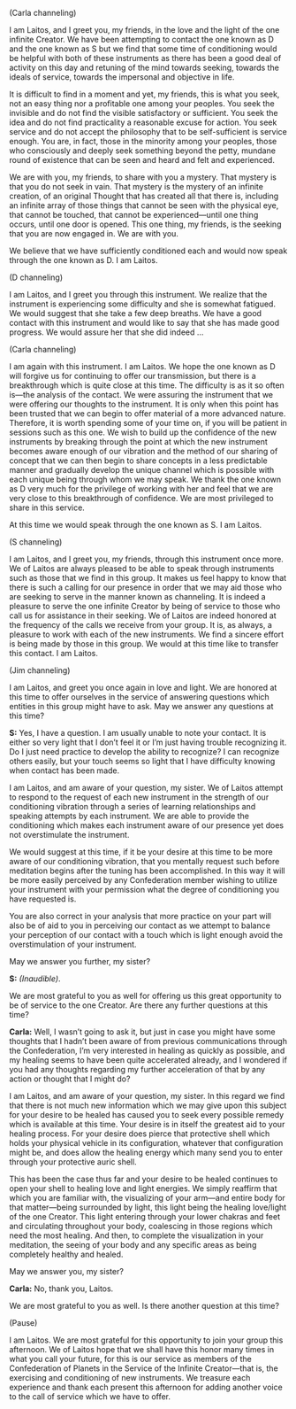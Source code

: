 <p class="channel-type">(Carla channeling)</p>
<p>I am Laitos, and I greet you, my friends, in the love and the light of the one infinite Creator. We have been attempting to contact the one known as D and the one known as S but we find that some time of conditioning would be helpful with both of these instruments as there has been a good deal of activity on this day and retuning of the mind towards seeking, towards the ideals of service, towards the impersonal and objective in life.</p>
<p>It is difficult to find in a moment and yet, my friends, this is what you seek, not an easy thing nor a profitable one among your peoples. You seek the invisible and do not find the visible satisfactory or sufficient. You seek the idea and do not find practicality a reasonable excuse for action. You seek service and do not accept the philosophy that to be self-sufficient is service enough. You are, in fact, those in the minority among your peoples, those who consciously and deeply seek something beyond the petty, mundane round of existence that can be seen and heard and felt and experienced.</p>
<p>We are with you, my friends, to share with you a mystery. That mystery is that you do not seek in vain. That mystery is the mystery of an infinite creation, of an original Thought that has created all that there is, including an infinite array of those things that cannot be seen with the physical eye, that cannot be touched, that cannot be experienced—until one thing occurs, until one door is opened. This one thing, my friends, is the seeking that you are now engaged in. We are with you.</p>
<p>We believe that we have sufficiently conditioned each and would now speak through the one known as D. I am Laitos.</p>
<p class="channel-type">(D channeling)</p>
<p>I am Laitos, and I greet you through this instrument. We realize that the instrument is experiencing some difficulty and she is somewhat fatigued. We would suggest that she take a few deep breaths. We have a good contact with this instrument and would like to say that she has made good progress. We would assure her that she did indeed …</p>
<p class="channel-type">(Carla channeling)</p>
<p>I am again with this instrument. I am Laitos. We hope the one known as D will forgive us for continuing to offer our transmission, but there is a breakthrough which is quite close at this time. The difficulty is as it so often is—the analysis of the contact. We were assuring the instrument that we were offering our thoughts to the instrument. It is only when this point has been trusted that we can begin to offer material of a more advanced nature. Therefore, it is worth spending some of your time on, if you will be patient in sessions such as this one. We wish to build up the confidence of the new instruments by breaking through the point at which the new instrument becomes aware enough of our vibration and the method of our sharing of concept that we can then begin to share concepts in a less predictable manner and gradually develop the unique channel which is possible with each unique being through whom we may speak. We thank the one known as D very much for the privilege of working with her and feel that we are very close to this breakthrough of confidence. We are most privileged to share in this service.</p>
<p>At this time we would speak through the one known as S. I am Laitos.</p>
<p class="channel-type">(S channeling)</p>
<p>I am Laitos, and I greet you, my friends, through this instrument once more. We of Laitos are always pleased to be able to speak through instruments such as those that we find in this group. It makes us feel happy to know that there is such a calling for our presence in order that we may aid those who are seeking to serve in the manner known as channeling. It is indeed a pleasure to serve the one infinite Creator by being of service to those who call us for assistance in their seeking. We of Laitos are indeed honored at the frequency of the calls we receive from your group. It is, as always, a pleasure to work with each of the new instruments. We find a sincere effort is being made by those in this group. We would at this time like to transfer this contact. I am Laitos.</p>
<p class="channel-type">(Jim channeling)</p>
<p>I am Laitos, and greet you once again in love and light. We are honored at this time to offer ourselves in the service of answering questions which entities in this group might have to ask. May we answer any questions at this time?</p>
<p><strong>S:</strong> Yes, I have a question. I am usually unable to note your contact. It is either so very light that I don’t feel it or I’m just having trouble recognizing it. Do I just need practice to develop the ability to recognize? I can recognize others easily, but your touch seems so light that I have difficulty knowing when contact has been made.</p>
<p>I am Laitos, and am aware of your question, my sister. We of Laitos attempt to respond to the request of each new instrument in the strength of our conditioning vibration through a series of learning relationships and speaking attempts by each instrument. We are able to provide the conditioning which makes each instrument aware of our presence yet does not overstimulate the instrument.</p>
<p>We would suggest at this time, if it be your desire at this time to be more aware of our conditioning vibration, that you mentally request such before meditation begins after the tuning has been accomplished. In this way it will be more easily perceived by any Confederation member wishing to utilize your instrument with your permission what the degree of conditioning you have requested is.</p>
<p>You are also correct in your analysis that more practice on your part will also be of aid to you in perceiving our contact as we attempt to balance your perception of our contact with a touch which is light enough avoid the overstimulation of your instrument.</p>
<p>May we answer you further, my sister?</p>
<p><strong>S:</strong> <em>(Inaudible)</em>.</p>
<p>We are most grateful to you as well for offering us this great opportunity to be of service to the one Creator. Are there any further questions at this time?</p>
<p><strong>Carla:</strong> Well, I wasn’t going to ask it, but just in case you might have some thoughts that I hadn’t been aware of from previous communications through the Confederation, I’m very interested in healing as quickly as possible, and my healing seems to have been quite accelerated already, and I wondered if you had any thoughts regarding my further acceleration of that by any action or thought that I might do?</p>
<p>I am Laitos, and am aware of your question, my sister. In this regard we find that there is not much new information which we may give upon this subject for your desire to be healed has caused you to seek every possible remedy which is available at this time. Your desire is in itself the greatest aid to your healing process. For your desire does pierce that protective shell which holds your physical vehicle in its configuration, whatever that configuration might be, and does allow the healing energy which many send you to enter through your protective auric shell.</p>
<p>This has been the case thus far and your desire to be healed continues to open your shell to healing love and light energies. We simply reaffirm that which you are familiar with, the visualizing of your arm—and entire body for that matter—being surrounded by light, this light being the healing love/light of the one Creator. This light entering through your lower chakras and feet and circulating throughout your body, coalescing in those regions which need the most healing. And then, to complete the visualization in your meditation, the seeing of your body and any specific areas as being completely healthy and healed.</p>
<p>May we answer you, my sister?</p>
<p><strong>Carla:</strong> No, thank you, Laitos.</p>
<p>We are most grateful to you as well. Is there another question at this time?</p>
<p class="comment">(Pause)</p>
<p>I am Laitos. We are most grateful for this opportunity to join your group this afternoon. We of Laitos hope that we shall have this honor many times in what you call your future, for this is our service as members of the Confederation of Planets in the Service of the Infinite Creator—that is, the exercising and conditioning of new instruments. We treasure each experience and thank each present this afternoon for adding another voice to the call of service which we have to offer.</p>